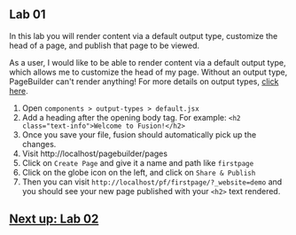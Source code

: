 ## Lab 01

In this lab you will render content via a default output type, customize the head of a page, and publish that page to be viewed.

As a user, I would like to be able to render content via a default output type, which allows me to customize the head of my page. Without an output type, PageBuilder can't render anything! For more details on output types, [click here](https://redirector.arcpublishing.com/alc/arc-products/pagebuilder/fusion/documentation/recipes/creating-using-output-types.md?version=2.6).

1. Open `components > output-types > default.jsx`
2. Add a heading after the opening body tag. For example:
```<h2 class="text-info">Welcome to Fusion!</h2>```
3. Once you save your file, fusion should automatically pick up the changes.
4. Visit http://localhost/pagebuilder/pages
5. Click on `Create Page` and give it a name and path like `firstpage`
6. Click on the globe icon on the left, and click on `Share & Publish`
7. Then you can visit `http://localhost/pf/firstpage/?_website=demo` and you should see your new page published with your `<h2>` text rendered.

## [Next up: Lab 02](https://github.com/wapopartners/Fusion-Training-User-Stories/tree/lab-02)
